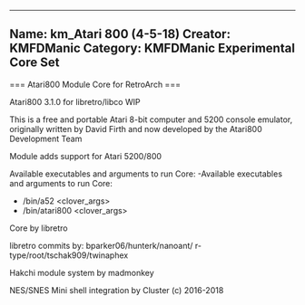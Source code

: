 -----------------------
Name: km_Atari 800 (4-5-18)
Creator: KMFDManic
Category: KMFDManic Experimental Core Set
-----------------------
=== Atari800 Module Core for RetroArch ===

Atari800 3.1.0 for libretro/libco WIP

This is a free and portable Atari 8-bit computer and 5200 console emulator, originally written by David Firth and now developed by the Atari800 Development Team

Module adds support for Atari 5200/800

Available executables and arguments to run Core:
-Available executables and arguments to run Core:
- /bin/a52 <rom> <clover_args>
- /bin/atari800 <rom> <clover_args>

Core by libretro

libretro commits by:
bparker06/hunterk/nanoant/
r-type/root/tschak909/twinaphex

Hakchi module system by madmonkey

NES/SNES Mini shell integration by Cluster
(c) 2016-2018
